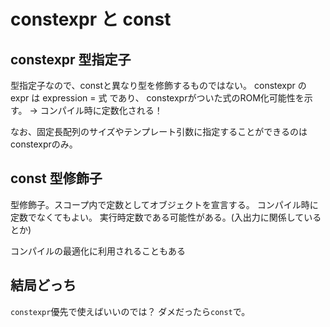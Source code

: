 # constexpr と const



 ## constexpr 型指定子

型指定子なので、constと異なり型を修飾するものではない。
constexpr の expr は expression = 式 であり、
constexprがついた式のROM化可能性を示す。
→ コンパイル時に定数化される！

なお、固定長配列のサイズやテンプレート引数に指定することができるのはconstexprのみ。



## const 型修飾子

型修飾子。スコープ内で定数としてオブジェクトを宣言する。
コンパイル時に定数でなくてもよい。
実行時定数である可能性がある。(入出力に関係しているとか)

コンパイルの最適化に利用されることもある



## 結局どっち

`constexpr`優先で使えばいいのでは？
ダメだったら`const`で。
